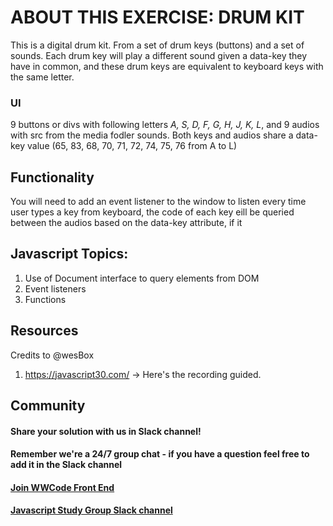 # ABOUT THIS EXERCISE: DRUM KIT <br>

This is a digital drum kit. From a set of drum keys (buttons) and a set of sounds. Each drum key will play a different sound given a data-key they have in common, and these drum keys are equivalent to keyboard keys with the same letter. 


### UI
9 buttons or divs with following letters *A, S, D, F, G, H, J, K, L*, and 9 audios with src from the media fodler sounds. Both keys and audios share a data-key value (65, 83, 68, 70, 71, 72, 74, 75, 76 from A to L) <br>


## Functionality 
You will need to add an event listener to the window to listen  every time user types a key from keyboard, the code of each key eill be queried between the audios based on the data-key attribute, if it 


## Javascript Topics:
1. Use of Document interface to query elements from DOM
2. Event listeners
2. Functions

## Resources
Credits to @wesBox
1. https://javascript30.com/  -> Here's the recording guided.


## Community
#### Share your solution with us in Slack channel! 
#### Remember we're a 24/7 group chat - if you have a question feel free to add it in the Slack channel

#### [Join WWCode Front End](https://join.slack.com/t/womenwhocodefrontend/shared_invite/zt-1ovx677mt-6seRyqmOAcIuaydyB4DWSA)
#### [Javascript Study Group Slack channel ](https://womenwhocodefrontend.slack.com/archives/C0324MXBHSP)

